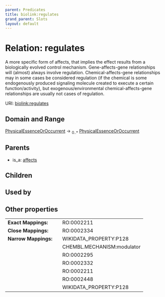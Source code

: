 ```yaml
---
parent: Predicates
title: biolink:regulates
grand_parent: Slots
layout: default
---
```


# Relation: regulates


A more specific form of affects, that implies the effect results from a biologically evolved control mechanism. Gene-affects-gene relationships will (almost) always involve regulation.  Chemical-affects-gene relationships  may in some cases be considered regulation (if the chemical is some endogenously produced signaling molecule  created to execute a certain function/activity), but exogenous/environmental chemical-affects-gene relationships  are usually not cases of regulation.

URI: [biolink:regulates](https://w3id.org/biolink/vocab/regulates)

## Domain and Range

[PhysicalEssenceOrOccurrent](PhysicalEssenceOrOccurrent.md) ->  <sub>0..\*</sub> [PhysicalEssenceOrOccurrent](PhysicalEssenceOrOccurrent.md)

## Parents

 *  is_a: [affects](affects.md)

## Children


## Used by


## Other properties

|  |  |  |
| --- | --- | --- |
| **Exact Mappings:** | | RO:0002211 |
| **Close Mappings:** | | RO:0002334 |
| **Narrow Mappings:** | | WIKIDATA_PROPERTY:P128 |
|  | | CHEMBL.MECHANISM:modulator |
|  | | RO:0002295 |
|  | | RO:0002332 |
|  | | RO:0002211 |
|  | | RO:0002448 |
|  | | WIKIDATA_PROPERTY:P128 |

